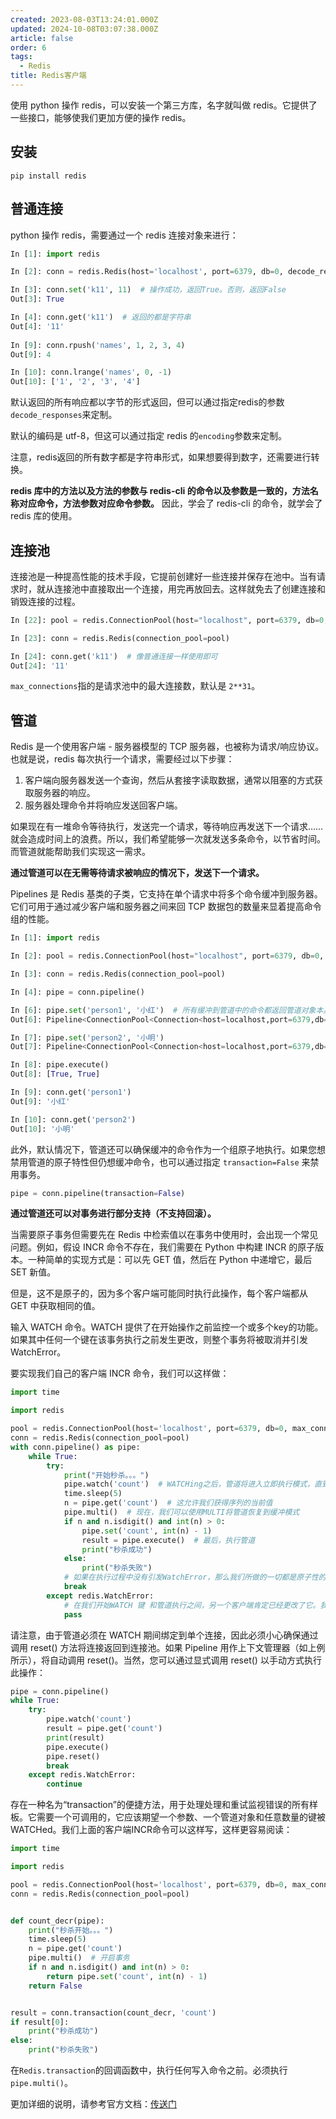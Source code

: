 ```yaml
---
created: 2023-08-03T13:24:01.000Z
updated: 2024-10-08T03:07:38.000Z
article: false
order: 6
tags:
  - Redis
title: Redis客户端
---
```

使用 python 操作 redis，可以安装一个第三方库，名字就叫做 redis。它提供了一些接口，能够使我们更加方便的操作 redis。

## 安装

```shell
pip install redis
```

## 普通连接

python 操作 redis，需要通过一个 redis 连接对象来进行：

```python
In [1]: import redis

In [2]: conn = redis.Redis(host='localhost', port=6379, db=0, decode_responses=True)

In [3]: conn.set('k11', 11)  # 操作成功，返回True。否则，返回False
Out[3]: True

In [4]: conn.get('k11')  # 返回的都是字符串
Out[4]: '11'
  
In [9]: conn.rpush('names', 1, 2, 3, 4)
Out[9]: 4

In [10]: conn.lrange('names', 0, -1)
Out[10]: ['1', '2', '3', '4']  
```

默认返回的所有响应都以字节的形式返回，但可以通过指定redis的参数 `decode_responses`​来定制。

默认的编码是 utf-8，但这可以通过指定 redis 的`encoding`​参数来定制。

注意，redis返回的所有数字都是字符串形式，如果想要得到数字，还需要进行转换。

**redis 库中的方法以及方法的参数与 redis-cli 的命令以及参数是一致的，方法名称对应命令，方法参数对应命令参数。** 因此，学会了 redis-cli 的命令，就学会了 redis 库的使用。

## 连接池

连接池是一种提高性能的技术手段，它提前创建好一些连接并保存在池中。当有请求时，就从连接池中直接取出一个连接，用完再放回去。这样就免去了创建连接和销毁连接的过程。

```python
In [22]: pool = redis.ConnectionPool(host="localhost", port=6379, db=0, max_connections=100, decod    ...: e_responses=True)

In [23]: conn = redis.Redis(connection_pool=pool)

In [24]: conn.get('k11')  # 像普通连接一样使用即可
Out[24]: '11'
```

​`max_connections`​指的是请求池中的最大连接数，默认是 `2**31`​。

## 管道

Redis 是一个使用客户端 - 服务器模型的 TCP 服务器，也被称为请求/响应协议。也就是说，redis 每次执行一个请求，需要经过以下步骤：

1. 客户端向服务器发送一个查询，然后从套接字读取数据，通常以阻塞的方式获取服务器的响应。
2. 服务器处理命令并将响应发送回客户端。

如果现在有一堆命令等待执行，发送完一个请求，等待响应再发送下一个请求…… 就会造成时间上的浪费。所以，我们希望能够一次就发送多条命令，以节省时间。而管道就能帮助我们实现这一需求。

**通过管道可以在无需等待请求被响应的情况下，发送下一个请求。**

Pipelines 是 Redis 基类的子类，它支持在单个请求中将多个命令缓冲到服务器。它们可用于通过减少客户端和服务器之间来回 TCP 数据包的数量来显着提高命令组的性能。

```python
In [1]: import redis

In [2]: pool = redis.ConnectionPool(host="localhost", port=6379, db=0, max_connections=100, decode   ...: _responses=True)

In [3]: conn = redis.Redis(connection_pool=pool)

In [4]: pipe = conn.pipeline()

In [6]: pipe.set('person1', '小红')  # 所有缓冲到管道中的命令都返回管道对象本身。
Out[6]: Pipeline<ConnectionPool<Connection<host=localhost,port=6379,db=0>>>

In [7]: pipe.set('person2', '小明')
Out[7]: Pipeline<ConnectionPool<Connection<host=localhost,port=6379,db=0>>>

In [8]: pipe.execute()
Out[8]: [True, True]

In [9]: conn.get('person1')
Out[9]: '小红'

In [10]: conn.get('person2')
Out[10]: '小明'
```

此外，默认情况下，管道还可以确保缓冲的命令作为一个组原子地执行。如果您想禁用管道的原子特性但仍想缓冲命令，也可以通过指定 `transaction=False`​ 来禁用事务。

```python
pipe = conn.pipeline(transaction=False)
```

**通过管道还可以对事务进行部分支持（不支持回滚）。**

当需要原子事务但需要先在 Redis 中检索值以在事务中使用时，会出现一个常见问题。例如，假设 INCR 命令不存在，我们需要在 Python 中构建 INCR 的原子版本。一种简单的实现方式是：可以先 GET 值，然后在 Python 中递增它，最后 SET 新值。

但是，这不是原子的，因为多个客户端可能同时执行此操作，每个客户端都从 GET 中获取相同的值。

输入 WATCH 命令。WATCH 提供了在开始操作之前监控一个或多个key的功能。如果其中任何一个键在该事务执行之前发生更改，则整个事务将被取消并引发 WatchError。

要实现我们自己的客户端 INCR 命令，我们可以这样做：

```python
import time

import redis

pool = redis.ConnectionPool(host='localhost', port=6379, db=0, max_connections=100, decode_responses=True)
conn = redis.Redis(connection_pool=pool)
with conn.pipeline() as pipe:
    while True:
        try:
            print("开始秒杀。。。")
            pipe.watch('count')  # WATCHing之后，管道将进入立即执行模式，直到我们告诉它再次开始缓冲命令
            time.sleep(5)
            n = pipe.get('count')  # 这允许我们获得序列的当前值
            pipe.multi()  # 现在，我们可以使用MULTI将管道恢复到缓冲模式
            if n and n.isdigit() and int(n) > 0:
                pipe.set('count', int(n) - 1)
                result = pipe.execute()  # 最后，执行管道
                print("秒杀成功")
            else:
                print("秒杀失败")
            # 如果在执行过程中没有引发WatchError，那么我们所做的一切都是原子性的。
            break
        except redis.WatchError:
            # 在我们开始WATCH 键 和管道执行之间，另一个客户端肯定已经更改了它。我们最好的办法就是再试一次。
            pass

```

请注意，由于管道必须在 WATCH 期间绑定到单个连接，因此必须小心确保通过调用 reset() 方法将连接返回到连接池。如果 Pipeline 用作上下文管理器（如上例所示），将自动调用 reset()。当然，您可以通过显式调用 reset() 以手动方式执行此操作：

```python
pipe = conn.pipeline()
while True:
    try:
        pipe.watch('count')
        result = pipe.get('count')
        print(result)
        pipe.execute()
        pipe.reset()
        break
    except redis.WatchError:
        continue
```

存在一种名为“transaction”的便捷方法，用于处理处理和重试监视错误的所有样板。它需要一个可调用的，它应该期望一个参数、一个管道对象和任意数量的键被 WATCHed。我们上面的客户端INCR命令可以这样写，这样更容易阅读：

```python
import time

import redis

pool = redis.ConnectionPool(host='localhost', port=6379, db=0, max_connections=100, decode_responses=True)
conn = redis.Redis(connection_pool=pool)


def count_decr(pipe):
    print("秒杀开始。。。")
    time.sleep(5)
    n = pipe.get('count')
    pipe.multi()  # 开启事务
    if n and n.isdigit() and int(n) > 0:
        return pipe.set('count', int(n) - 1)
    return False


result = conn.transaction(count_decr, 'count')
if result[0]:
    print("秒杀成功")
else:
    print("秒杀失败")

```

在`Redis.transaction`​ 的回调函数中，执行任何写入命令之前。必须执行`pipe.multi()`​。

更加详细的说明，请参考官方文档：[传送门](https://redis.readthedocs.io/en/latest/)

